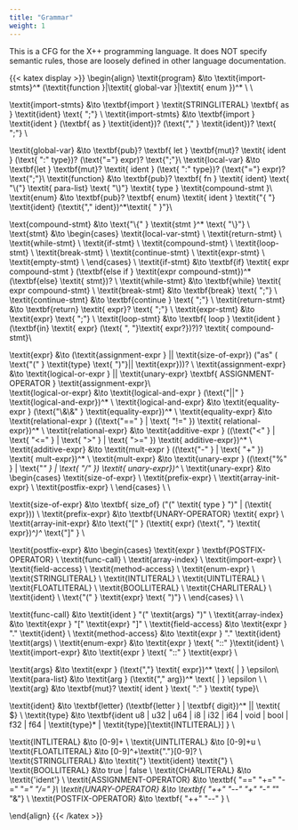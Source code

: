 ```yaml
---
title: "Grammar"
weight: 1
---
```


This is a CFG for the X++ programming language. It does NOT specify semantic rules, those are loosely
defined in other language documentation.

{{< katex display >}}
\begin{align}
\textit{program} &\to \textit{import-stmts}^* (\textit{function }|\textit{ global-var }|\textit{ enum })^*  \\ \\

\textit{import-stmts} &\to \textbf{import } \textit{STRINGLITERAL} \textbf{ as } \textit{ident} \text{ ";"} \\ 
\textit{import-stmts} &\to \textbf{import } \textit{ident } (\textbf{ as } \textit{ident})? (\text{"," } \textit{ident})? \text{ ";"} \\

\textit{global-var} &\to \textbf{pub}? \textbf{ let } \textbf{mut}? \textit{ ident } (\text{ ":" type})? (\text{"="} expr)? \text{";"}\\
\textit{local-var} &\to \textbf{let } \textbf{mut}? \textit{ ident } (\text{ ":" type})? (\text{"="} expr)? \text{";"}\\
\textit{function} &\to \textbf{pub}? \textbf{ fn } \textit{ ident} \text{ "\\("} \textit{ para-list} \text{ "\\)"} \textit{ type } \textit{compound-stmt }\\
\textit{enum} &\to \textbf{pub}? \textbf{ enum} \textit{ ident } \textit{"\{ "} \textit{ident} (\textit{"," ident})^*\textit{ " \}"}\\

\text{compound-stmt} &\to \text{"\\\{" } \textit{stmt }^* \text{ "\\\}"} \\
\text{stmt} &\to
\begin{cases}
\textit{local-var-stmt} \\
\textit{return-stmt} \\
\textit{while-stmt} \\
\textit{if-stmt} \\
\textit{compound-stmt} \\
\textit{loop-stmt} \\
\textit{break-stmt} \\
\textit{continue-stmt} \\
\textit{expr-stmt} \\
\textit{empty-stmt} \\
\end{cases} \\
\textit{if-stmt} &\to \textbf{if} \textit{ expr compound-stmt } (\textbf{else if } \textit{expr compound-stmt})^* (\textbf{else} \textit{
stmt})? \\
\textit{while-stmt} &\to \textbf{while} \textit{ expr compound-stmt} \\
\textit{break-stmt} &\to \textbf{break} \text{ ";"} \\
\textit{continue-stmt} &\to \textbf{continue } \text{ ";"} \\
\textit{return-stmt} &\to \textbf{return} \textit{ expr}? \text{ ";"} \\
\textit{expr-stmt} &\to \textit{expr} \text{ ";"} \\
\textit{loop-stmt} &\to \textbf{ loop } \textit{ident } (\textbf{in} \textit{ expr} (\text{ ", "}\textit{ expr?})?)? \textit{ compound-stmt}\\

\textit{expr} &\to (\textit{assignment-expr } || \textit{size-of-expr}) ("as" ( \text{"(" } \textit{type} \text{ ")"}|| \textit{expr}))? \\
\textit{assignment-expr} &\to \textit{logical-or-expr } || \textit{unary-expr} \textbf{ ASSIGNMENT-OPERATOR } \textit{assignment-expr}\\  
\textit{logical-or-expr} &\to \textit{logical-and-expr } (\text{"||" } \textit{logical-and-expr})^* \\
\textit{logical-and-expr} &\to \textit{equality-expr } (\text{"\\\&\\\&" } \textit{equality-expr})^* \\
\textit{equality-expr} &\to \textit{relational-expr } ((\text{"==" } | \text{ "!=" }) \textit{ relational-expr})^* \\
\textit{relational-expr} &\to \textit{additive-expr } ((\text{"<" } | \text{ "<=" } | \text{ ">" } | \text{ ">=" })
\textit{ additive-expr})^* \\
\textit{additive-expr} &\to \textit{mult-expr } ((\text{"-" } | \text{ "+" }) \textit{ mult-expr})^* \\
\textit{mult-expr} &\to \textit{unary-expr } ((\text{"\%" } | \text{"*" } | \text{ "/" }) \textit{ unary-expr})^* \\
\textit{unary-expr} &\to
\begin{cases}
\textit{size-of-expr} \\
\textit{prefix-expr} \\
\textit{array-init-expr} \\
\textit{postfix-expr} \\
\end{cases} \\
\\

\textit{size-of-expr} &\to \textbf{ size\_of} ("(" \textit{ type } ")" | (\textit{ expr})) \\
\textit{prefix-expr} &\to \textbf{UNARY-OPERATOR} \textit{ expr} \\
\textit{array-init-expr} &\to \text{"[" } (\textit{ expr} (\text{", "} \textit{ expr})^*)^* \text{"]" } \\

\textit{postfix-expr} &\to
\begin{cases}
\textit{expr } \textbf{POSTFIX-OPERATOR} \\ 
\textit{func-call} \\
\textit{array-index} \\
\textit{import-expr} \\
\textit{field-access} \\
\textit{method-access} \\
\textit{enum-expr} \\
\textit{STRINGLITERAL} \\
\textit{INTLITERAL} \\ 
\textit{UINTLITERAL} \\ 
\textit{FLOATLITERAL} \\
\textit{BOOLLITERAL} \\ 
\textit{CHARLITERAL} \\
\textit{ident} \\
\text{"(" } \textit{expr} \text{ ")"} \\
\end{cases} \\
\\

\textit{func-call} &\to \textit{ident } "(" \textit{args} ")" \\
\textit{array-index} &\to \textit{expr } "[" \textit{expr} "]" \\
\textit{field-access} &\to \textit{expr } "." \textit{ident} \\
\textit{method-access} &\to \textit{expr } "." \textit{ident} \textit(args) \\
\textit{enum-expr} &\to \textit{expr } \text{ "::" }\textit{ident} \\
\textit{import-expr} &\to \textit{expr } \text{ "::" } \textit{expr} \\

\textit{args} &\to \textit{expr } (\text{","} \textit{ expr})^* \text{ | } \epsilon\\
\textit{para-list} &\to \textit{arg } (\textit{"," arg})^*  \text{ | } \epsilon \\ \\
\textit{arg} &\to \textbf{mut}? \textit{ ident } \text{ ":" } \textit{ type}\\

\textit{ident} &\to \textbf{letter} (\textbf{letter } | \textbf{ digit})^* || \textit{ \$} \\
\textit{type} &\to \textbf{ident u8 | u32 | u64 | i8 | i32 | i64 | void | bool | f32 | f64 | \textit{type}* | \textit{type}[\textit{INTLITERAL}] } \\

\textit{INTLITERAL} &\to [0-9]+ \\
\textit{UINTLITERAL} &\to [0-9]+u \\
\textit{FLOATLITERAL} &\to [0-9]^+\textit{"."}[0-9]? \\
\textit{STRINGLITERAL} &\to \textit{"} \textit{ident} \textit{"} \\
\textit{BOOLLITERAL} &\to true | false \\
\textit{CHARLITERAL} &\to \textit{'ident'} \\
\textit{ASSIGNMENT-OPERATOR} &\to \textbf{ "==" "+=" "-=" "*=" "/=" }\\
\textit{UNARY-OPERATOR} &\to \textbf{ "++" "--" "+" "-" "*" "\&"} \\
\textit{POSTFIX-OPERATOR} &\to \textbf{ "++" "--" } \\

\end{align}
{{< /katex >}}